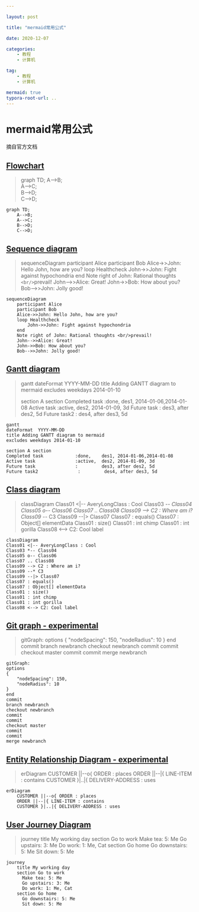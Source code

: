 ```yaml
---

layout: post

title: "mermaid常用公式"

date: 2020-12-07

categories: 
	- 教程
	- 计算机

tag: 
	- 教程
	- 计算机

mermaid: true
typora-root-url: ..
---
```


# mermaid常用公式

摘自官方文档

<!-- more -->

## [Flowchart](https://mermaid-js.github.io/mermaid/#/flowchart?id=flowcharts-basic-syntax)

> graph TD;	
>     A-->B;	
>     A-->C;	
>     B-->D;	
>     C-->D;	



```mermaid
graph TD;
    A-->B;
    A-->C;
    B-->D;
    C-->D;
```



## [Sequence diagram](https://mermaid-js.github.io/mermaid/#/sequenceDiagram)



> sequenceDiagram
>     participant Alice
>     participant Bob
>     Alice->>John: Hello John, how are you?
>     loop Healthcheck
>         John->>John: Fight against hypochondria
>     end
>     Note right of John: Rational thoughts `<br/>`prevail!
>     John-->>Alice: Great!
>     John->>Bob: How about you?
>     Bob-->>John: Jolly good!




```mermaid
sequenceDiagram
    participant Alice
    participant Bob
    Alice->>John: Hello John, how are you?
    loop Healthcheck
        John->>John: Fight against hypochondria
    end
    Note right of John: Rational thoughts <br/>prevail!
    John-->>Alice: Great!
    John->>Bob: How about you?
    Bob-->>John: Jolly good!
```



## [Gantt diagram](https://mermaid-js.github.io/mermaid/#/gantt)

> gantt
> dateFormat  YYYY-MM-DD
> title Adding GANTT diagram to mermaid
> excludes weekdays 2014-01-10
>
> section A section
> Completed task            :done,    des1, 2014-01-06,2014-01-08
> Active task               :active,  des2, 2014-01-09, 3d
> Future task               :         des3, after des2, 5d
> Future task2               :         des4, after des3, 5d




```mermaid
gantt
dateFormat  YYYY-MM-DD
title Adding GANTT diagram to mermaid
excludes weekdays 2014-01-10

section A section
Completed task            :done,    des1, 2014-01-06,2014-01-08
Active task               :active,  des2, 2014-01-09, 3d
Future task               :         des3, after des2, 5d
Future task2               :         des4, after des3, 5d
```



## [Class diagram](https://mermaid-js.github.io/mermaid/#/classDiagram)

> classDiagram
> Class01 <|-- AveryLongClass : Cool
> Class03 *-- Class04
> Class05 o-- Class06
> Class07 .. Class08
> Class09 --> C2 : Where am i?
> Class09 --* C3
> Class09 --|> Class07
> Class07 : equals()
> Class07 : Object[] elementData
> Class01 : size()
> Class01 : int chimp
> Class01 : int gorilla
> Class08 <--> C2: Cool label




```mermaid
classDiagram
Class01 <|-- AveryLongClass : Cool
Class03 *-- Class04
Class05 o-- Class06
Class07 .. Class08
Class09 --> C2 : Where am i?
Class09 --* C3
Class09 --|> Class07
Class07 : equals()
Class07 : Object[] elementData
Class01 : size()
Class01 : int chimp
Class01 : int gorilla
Class08 <--> C2: Cool label
```



## [Git graph - experimental](https://mermaid-js.github.io/mermaid/#/?id=git-graph-exclamation-experimental)

> gitGraph:
> options
> {
>     "nodeSpacing": 150,
>     "nodeRadius": 10
> }
> end
> commit
> branch newbranch
> checkout newbranch
> commit
> commit
> checkout master
> commit
> commit
> merge newbranch




```mermaid
gitGraph:
options
{
    "nodeSpacing": 150,
    "nodeRadius": 10
}
end
commit
branch newbranch
checkout newbranch
commit
commit
checkout master
commit
commit
merge newbranch
```



## [Entity Relationship Diagram -  experimental](https://mermaid-js.github.io/mermaid/#/entityRelationshipDiagram)

>
> erDiagram
>     CUSTOMER ||--o{ ORDER : places
>     ORDER ||--|{ LINE-ITEM : contains
>     CUSTOMER }|..|{ DELIVERY-ADDRESS : uses
>




```mermaid
erDiagram
    CUSTOMER ||--o{ ORDER : places
    ORDER ||--|{ LINE-ITEM : contains
    CUSTOMER }|..|{ DELIVERY-ADDRESS : uses
```



## [User Journey Diagram](https://mermaid-js.github.io/mermaid/#/user-journey)

>
> journey
>     title My working day
>     section Go to work
>       Make tea: 5: Me
>       Go upstairs: 3: Me
>       Do work: 1: Me, Cat
>     section Go home
>       Go downstairs: 5: Me
>       Sit down: 5: Me
>






```mermaid
journey
    title My working day
    section Go to work
      Make tea: 5: Me
      Go upstairs: 3: Me
      Do work: 1: Me, Cat
    section Go home
      Go downstairs: 5: Me
      Sit down: 5: Me
```

